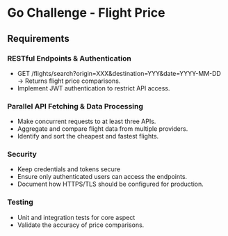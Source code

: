 # Go Challenge - Flight Price

## Requirements

### RESTful Endpoints & Authentication

- GET /flights/search?origin=XXX&destination=YYY&date=YYYY-MM-DD → Returns flight price
comparisons.
- Implement JWT authentication to restrict API access.

### Parallel API Fetching & Data Processing
- Make concurrent requests to at least three APIs.
- Aggregate and compare flight data from multiple providers.
- Identify and sort the cheapest and fastest flights.

### Security
- Keep credentials and tokens secure
- Ensure only authenticated users can access the endpoints.
- Document how HTTPS/TLS should be configured for production.

### Testing
- Unit and integration tests for core aspect
- Validate the accuracy of price comparisons.